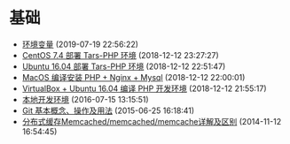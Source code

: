 # 基础
- [环境变量](../docs/basic/environment-variable.md) (2019-07-19 22:56:22)
- [CentOS 7.4 部署 Tars-PHP 环境](../docs/basic/cent-tars.md) (2018-12-12 23:27:27)
- [Ubuntu 16.04 部署 Tars-PHP 环境](../docs/basic/ubt-tars.md) (2018-12-12 22:51:47)
- [MacOS 编译安装 PHP + Nginx + Mysql](../docs/basic/mac-env.md) (2018-12-12 22:00:01)
- [VirtualBox + Ubuntu 16.04 编译 PHP 开发环境](../docs/basic/vbubt.md) (2018-12-12 21:55:17)
- [本地开发环境](../docs/basic/development-environment.md) (2016-07-15 13:15:51)
- [Git 基本概念、操作及用法](../docs/basic/git.md) (2015-06-25 16:18:41)
- [分布式缓存Memcached/memcached/memcache详解及区别](../docs/basic/memcached.md) (2014-11-12 16:54:45)
